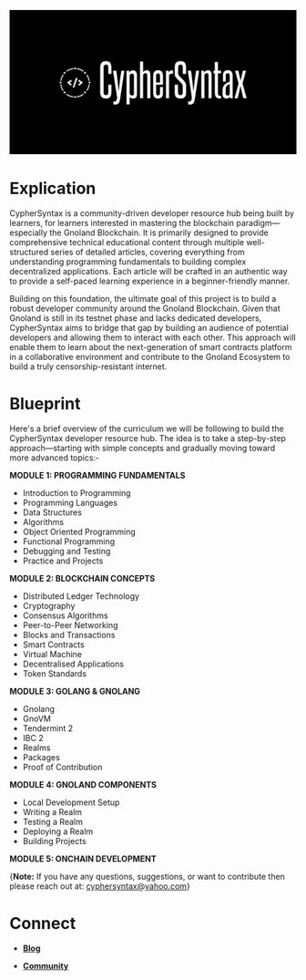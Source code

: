 ![Alt Image](https://github.com/Danish-Mahboob/CypherSyntax/blob/59c7984cfa85a5f215d67bdd50527b515f7880ed/Banner.jpg)
# Explication
CypherSyntax is a community-driven developer resource hub being built by learners, for learners interested in mastering the blockchain paradigm—especially the Gnoland Blockchain. It is primarily designed to provide comprehensive technical educational content through multiple well-structured series of detailed articles, covering everything from understanding programming fundamentals to building complex decentralized applications. Each article will be crafted in an authentic way to provide a self-paced learning experience in a beginner-friendly manner.

Building on this foundation, the ultimate goal of this project is to build a robust developer community around the Gnoland Blockchain. Given that Gnoland is still in its testnet phase and lacks dedicated developers, CypherSyntax aims to bridge that gap by building an audience of potential developers and allowing them to interact with each other. This approach will enable them to learn about the next-generation of smart contracts platform in a collaborative environment and contribute to the Gnoland Ecosystem to build a truly censorship-resistant internet.



# Blueprint
Here's a brief overview of the curriculum we will be following to build the CypherSyntax developer resource hub. The idea is to take a step-by-step approach—starting with simple concepts and gradually moving toward more advanced topics:-

__MODULE 1: PROGRAMMING FUNDAMENTALS__
+ Introduction to Programming
+ Programming Languages 
+ Data Structures
+ Algorithms
+ Object Oriented Programming
+ Functional Programming
+ Debugging and Testing
+ Practice and Projects

__MODULE 2: BLOCKCHAIN CONCEPTS__
+ Distributed Ledger Technology
+ Cryptography
+ Consensus Algorithms
+ Peer-to-Peer Networking
+ Blocks and Transactions
+ Smart Contracts
+ Virtual Machine
+ Decentralised Applications
+ Token Standards

__MODULE 3: GOLANG & GNOLANG__
+ Gnolang
+ GnoVM
+ Tendermint 2
+ IBC 2
+ Realms
+ Packages
+ Proof of Contribution

__MODULE 4: GNOLAND COMPONENTS__
+ Local Development Setup
+ Writing a Realm
+ Testing a Realm
+ Deploying a Realm
+ Building Projects

__MODULE 5: ONCHAIN DEVELOPMENT__



{__Note:__ If you have any questions, suggestions, or want to contribute then please reach out at: cyphersyntax@yahoo.com}





# Connect
+ __[Blog](https://medium.com/@cyphersyntax)__

+ __[Community](https://https://t.me/cyphersyntax)__

